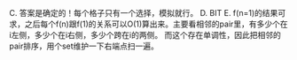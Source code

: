 C. 答案是确定的！每个格子只有一个选择，模拟就行。
D. BIT
E. f(n=1)的结果可求，之后每个f(n)跟f(1)的关系可以O(1)算出来。主要看相邻的pair里，有多少个在i左侧，多少个在i右侧，多少个跨在i的两侧。
   而这个存在单调性，因此把相邻的pair排序，用个set维护一下右端点扫一遍。
